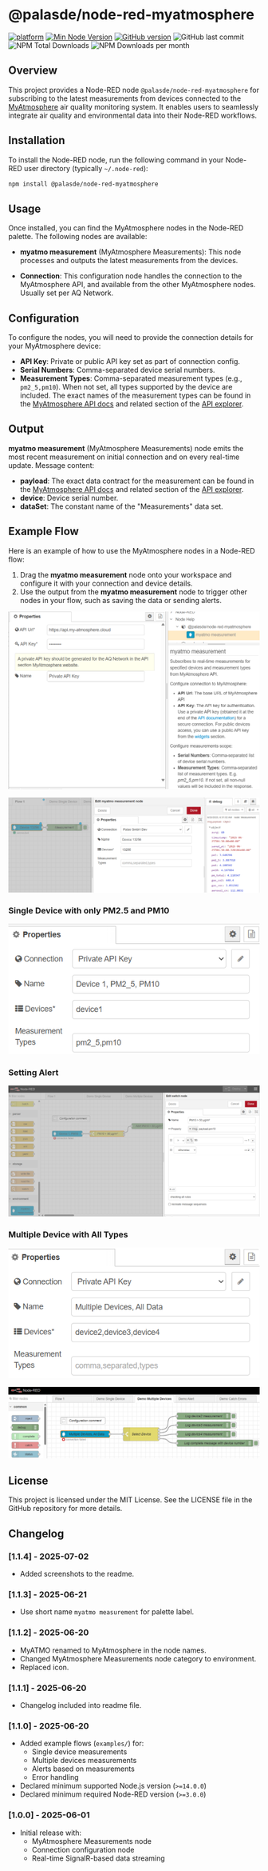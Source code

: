 # @palasde/node-red-myatmosphere

[![platform](https://img.shields.io/badge/platform-Node--RED-red?logo=nodered)](https://nodered.org)
[![Min Node Version](https://img.shields.io/node/v/@palasde/node-red-myatmosphere.svg)](https://nodejs.org/en/)
[![GitHub version](https://img.shields.io/github/package-json/v/Palas-GmbH/myatmosphere-client-nodered?filename=src/node-red-myatmosphere/package.json&logo=npm)](https://www.npmjs.com/package/@palasde/node-red-myatmosphere)
![GitHub last commit](https://img.shields.io/github/last-commit/Palas-GmbH/myatmosphere-client-nodered)
![NPM Total Downloads](https://img.shields.io/npm/dt/@palasde/node-red-myatmosphere.svg)
![NPM Downloads per month](https://img.shields.io/npm/dm/@palasde/node-red-myatmosphere)

## Overview

This project provides a Node-RED node `@palasde/node-red-myatmosphere` for subscribing to the latest measurements from devices connected to the [MyAtmosphere](https://my-atmosphere.net/) air quality monitoring system. It enables users to seamlessly integrate air quality and environmental data into their Node-RED workflows.

## Installation

To install the Node-RED node, run the following command in your Node-RED user directory (typically `~/.node-red`):

```sh
npm install @palasde/node-red-myatmosphere
```

## Usage

Once installed, you can find the MyAtmosphere nodes in the Node-RED palette. The following nodes are available:

- **myatmo measurement** (MyAtmosphere Measurements): This node processes and outputs the latest measurements from the devices.

- **Connection**: This configuration node handles the connection to the MyAtmosphere API, and available from the other MyAtmosphere nodes. Usually set per AQ Network.

## Configuration

To configure the nodes, you will need to provide the connection details for your MyAtmosphere device:

- **API Key**: Private or public API key set as part of connection config.
- **Serial Numbers**: Comma-separated device serial numbers.
- **Measurement Types**: Comma-separated measurement types (e.g., `pm2_5,pm10`). When not set, all types supported by the device are included. The exact names of the measurement types can be found in the [MyAtmosphere API docs](https://my-atmosphere.cloud/measurements/network/api) and related section of the [API explorer](https://api.my-atmosphere.cloud/streams).

## Output

**myatmo measurement** (MyAtmosphere Measurements) node emits the most recent measurement on initial connection and on every real-time update. Message content:

- **payload**: The exact data contract for the measurement can be found in the [MyAtmosphere API docs](https://my-atmosphere.cloud/measurements/network/api) and related section of the [API explorer](https://api.my-atmosphere.cloud/streams).
- **device**: Device serial number.
- **dataSet**: The constant name of the "Measurements" data set.

## Example Flow

Here is an example of how to use the MyAtmosphere nodes in a Node-RED flow:

1. Drag the **myatmo measurement** node onto your workspace and configure it with your connection and device details.
2. Use the output from the **myatmo measurement** node to trigger other nodes in your flow, such as saving the data or sending alerts.

![Connection config](https://github.com/Palas-GmbH/myatmosphere-client-nodered/blob/main/readme/config.png?raw=true)

![MyAtmosphere node config for a single device](https://github.com/Palas-GmbH/myatmosphere-client-nodered/blob/main/readme/13256-config.png?raw=true)

### Single Device with only PM2.5 and PM10

![Single device config](https://github.com/Palas-GmbH/myatmosphere-client-nodered/blob/main/readme/single-config.png?raw=true)

### Setting Alert

![Alert](https://github.com/Palas-GmbH/myatmosphere-client-nodered/blob/main/readme/alert.png?raw=true)

### Multiple Device with All Types

![Multi devices config](https://github.com/Palas-GmbH/myatmosphere-client-nodered/blob/main/readme/multi-config.png?raw=true)

![Multi devices flow](https://github.com/Palas-GmbH/myatmosphere-client-nodered/blob/main/readme/multi.png?raw=true)

## License

This project is licensed under the MIT License. See the LICENSE file in the GitHub repository for more details.

## Changelog

### [1.1.4] - 2025-07-02

- Added screenshots to the readme.

### [1.1.3] - 2025-06-21

- Use short name `myatmo measurement` for palette label.

### [1.1.2] - 2025-06-20

- MyATMO renamed to MyAtmosphere in the node names.
- Changed MyAtmosphere Measurements node category to environment.
- Replaced icon.

### [1.1.1] - 2025-06-20

- Changelog included into readme file.

### [1.1.0] - 2025-06-20

- Added example flows (`examples/`) for:
  - Single device measurements
  - Multiple devices measurements
  - Alerts based on measurements
  - Error handling
- Declared minimum supported Node.js version (`>=14.0.0`)
- Declared minimum required Node-RED version (`>=3.0.0`)

### [1.0.0] - 2025-06-01

- Initial release with:
  - MyAtmosphere Measurements node
  - Connection configuration node
  - Real-time SignalR-based data streaming
